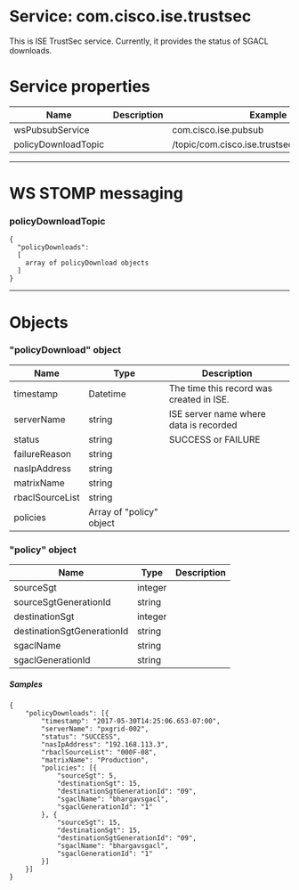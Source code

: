 # Service: com.cisco.ise.trustsec
This is ISE TrustSec service. Currently, it provides the status of SGACL downloads.

# Service properties

| Name          | Description   | Example       |
| ------------- | ------------- | ------------- | 
| wsPubsubService | | com.cisco.ise.pubsub |
| policyDownloadTopic | | /topic/com.cisco.ise.trustsec.policy.download |

---

# WS STOMP messaging

### policyDownloadTopic
    {
      "policyDownloads":
      [
        array of policyDownload objects
      ]
    }


---
# Objects

### "policyDownload" object

| Name          | Type          | Description   |
| ------------- | ------------- | ------------- |
| timestamp     | Datetime      | The time this record was created in ISE. |
| serverName    | string | ISE server name where data is recorded |
| status | string | SUCCESS or FAILURE |
| failureReason | string | |
| nasIpAddress  | string | |
| matrixName | string | |
| rbaclSourceList  | string | |
| policies | Array of "policy" object | |


### "policy" object
| Name          | Type          | Description   |
| ------------- | ------------- | ------------- |
| sourceSgt | integer | |
| sourceSgtGenerationId | string | |
| destinationSgt | integer | |
| destinationSgtGenerationId | string | |
| sgaclName | string | |
| sgaclGenerationId | string | |


##### Samples
    {
    	"policyDownloads": [{
    		"timestamp": "2017-05-30T14:25:06.653-07:00",
    		"serverName": "pxgrid-002",
    		"status": "SUCCESS",
    		"nasIpAddress": "192.168.113.3",
    		"rbaclSourceList": "000F-08",
    		"matrixName": "Production",
    		"policies": [{
    			"sourceSgt": 5,
    			"destinationSgt": 15,
    			"destinationSgtGenerationId": "09",
    			"sgaclName": "bhargavsgacl",
    			"sgaclGenerationId": "1"
    		}, {
    			"sourceSgt": 15,
    			"destinationSgt": 15,
    			"destinationSgtGenerationId": "09",
    			"sgaclName": "bhargavsgacl",
    			"sgaclGenerationId": "1"
    		}]
    	}]
    }
